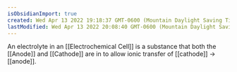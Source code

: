 ```yaml
---
isObsidianImport: true
created: Wed Apr 13 2022 19:18:37 GMT-0600 (Mountain Daylight Saving Time)
lastModified: Wed Apr 13 2022 20:08:40 GMT-0600 (Mountain Daylight Saving Time)
---
```

An electrolyte in an [[Electrochemical Cell]] is a substance that both the [[Anode]] and [[Cathode]] are in to allow ionic transfer of [[cathode]] -> [[anode]].